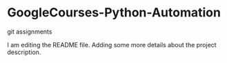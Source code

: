 # GoogleCourses-Python-Automation
git assignments

I am editing the README file. Adding some more details about the project description.
